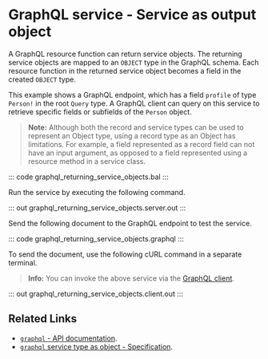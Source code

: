 # GraphQL service - Service as output object

A GraphQL resource function can return service objects. The returning service objects are mapped to an `OBJECT` type in the GraphQL schema. Each resource function in the returned service object becomes a field in the created `OBJECT` type.

This example shows a GraphQL endpoint, which has a field `profile` of type `Person!` in the root `Query` type. A GraphQL client can query on this service to retrieve specific fields or subfields of the `Person` object.

>**Note:** Although both the record and service types can be used to represent an Object type, using a record type as an Object has limitations. For example, a field represented as a record field can not have an input argument, as opposed to a field represented using a resource method in a service class.

::: code graphql_returning_service_objects.bal :::

Run the service by executing the following command.

::: out graphql_returning_service_objects.server.out :::

Send the following document to the GraphQL endpoint to test the service.

::: code graphql_returning_service_objects.graphql :::

To send the document, use the following cURL command in a separate terminal.

>**Info:** You can invoke the above service via the [GraphQL client](/learn/by-example/graphql-client/).

::: out graphql_returning_service_objects.client.out :::

## Related Links
- [`graphql` - API documentation](https://lib.ballerina.io/ballerina/graphql/latest).
- [`graphql` service type as object - Specification](/spec/graphql/#422-record-type-as-object).
